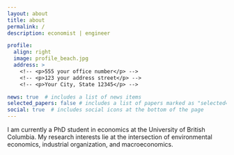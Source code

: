 ```yaml
---
layout: about
title: about
permalink: /
description: economist | engineer

profile:
  align: right
  image: profile_beach.jpg
  address: >
    <!-- <p>555 your office number</p> -->
    <!-- <p>123 your address street</p> -->
    <!-- <p>Your City, State 12345</p> -->

news: true  # includes a list of news items
selected_papers: false # includes a list of papers marked as "selected={true}"
social: true  # includes social icons at the bottom of the page
---
```


I am currently a PhD student in economics at the University of British Columbia. My research interests lie at the intersection of environmental economics, industrial organization, and macroeconomics.
